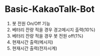# Basic-KakaoTalk-Bot

1. 봇 전원 On/Off 기능
2. 베터리 잔량 적을 경우 경고메시지 출력(10%)
3. 베터리 잔량 적을 경우 봇 전원 off(1%)
4. 현재시간 출력(메시지)
5. 현재시간 출력(전자시계)
